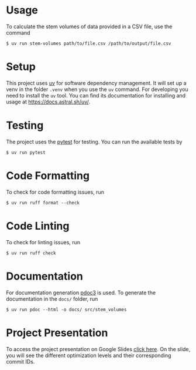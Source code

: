 # Usage

To calculate the stem volumes of data provided in a CSV file, use the command

    $ uv run stem-volumes path/to/file.csv /path/to/output/file.csv

# Setup

This project uses [uv](https://github.com/astral-sh/uv) for software dependency
management. It will set up a venv in the folder `.venv` when you use the `uv`
command. For developing you need to install the `uv` tool. You can find its
documentation for installing and usage at https://docs.astral.sh/uv/.

# Testing

The project uses the [pytest](https://pytest.org/) for testing.
You can run the available tests by

    $ uv run pytest

# Code Formatting

To check for code formatting issues, run

    $ uv run ruff format --check

# Code Linting

To check for linting issues, run

    $ uv run ruff check

# Documentation

For documentation generation [pdoc3](https://pdoc3.github.io/pdoc/) is used.
To generate the documentation in the `docs/` folder, run

    $ uv run pdoc --html -o docs/ src/stem_volumes

# Project Presentation

To access the project presentation on Google Slides [click here](https://docs.google.com/presentation/d/12G8acHsEpTn4so_iBB3TqyGmGT1Nl8vF-ltJ3kmRPAg/edit?usp=sharing).
On the slide, you will see the different optimization levels and their corresponding commit IDs.
